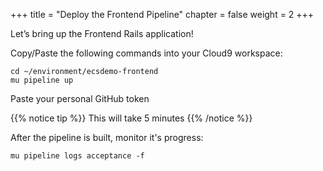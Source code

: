 +++
title = "Deploy the Frontend Pipeline"
chapter = false
weight = 2
+++

Let’s bring up the Frontend Rails application!

Copy/Paste the following commands into your Cloud9 workspace:

```
cd ~/environment/ecsdemo-frontend
mu pipeline up
```
Paste your personal GitHub token

{{% notice tip %}}
This will take 5 minutes
{{% /notice %}}

After the pipeline is built, monitor it's progress:
```
mu pipeline logs acceptance -f
```

